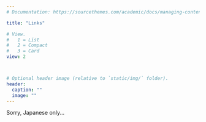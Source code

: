 ```yaml
---
# Documentation: https://sourcethemes.com/academic/docs/managing-content/

title: "Links"

# View.
#   1 = List
#   2 = Compact
#   3 = Card
view: 2



# Optional header image (relative to `static/img/` folder).
header:
  caption: ""
  image: ""
---
```


Sorry, Japanese only...